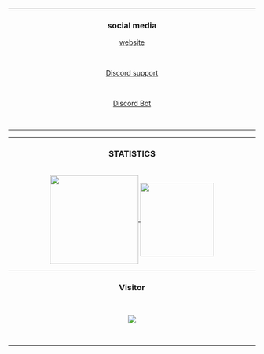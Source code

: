 <div align="center">
  
-----

### <p align="center">social media</p>

  <a href="https://popcord.github.io/">website</a>

  <br>

  <a href="https://discord.gg/U3u5EyrgTD">Discord support</a>

  <br>

  <a href="https://discord.com/oauth2/authorize?client_id=994970912271122452&permissions=1644971949567&redirect_uri=https%3A%2F%2Fdiscord.gg%2FU3u5EyrgTD&response_type=code&scope=bot%20guilds.join">Discord Bot</a>

  <br>

</p>

-----

-----

### <p align="center">STATISTICS</p>

<br>

<a align="center"  href="https://github.com/popcord">

  <img position="absolute" align="center" height="180em" src="https://github-readme-stats-eight-theta.vercel.app/api?username=popcord&show_icons=true&theme=react&include_all_commits=true&locale=fr"/>

  <img position="absolute"  align="center" height="150em" src="https://github-readme-stats-eight-theta.vercel.app/api/top-langs/?username=popcord&layout=compact&langs_count=8&theme=react&locale=fr"/>

</a>

  

</p>

-----

### <p>Visitor</p>

<br>

<p align="center">

  <img src="https://profile-counter.glitch.me/billythegoat356/count.svg" />

</p>

<br>

-----

</div>
